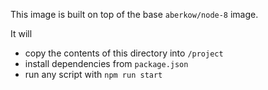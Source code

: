 This image is built on top of the base `aberkow/node-8` image.

It will

- copy the contents of this directory into `/project`
- install dependencies from `package.json`
- run any script with `npm run start` 